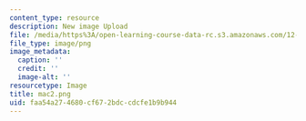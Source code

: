 ```yaml
---
content_type: resource
description: New image Upload
file: /media/https%3A/open-learning-course-data-rc.s3.amazonaws.com/12-811-tropical-meteorology-spring-2011/faa54a274680cf672bdccdcfe1b9b944_mac2.png
file_type: image/png
image_metadata:
  caption: ''
  credit: ''
  image-alt: ''
resourcetype: Image
title: mac2.png
uid: faa54a27-4680-cf67-2bdc-cdcfe1b9b944
---
```

